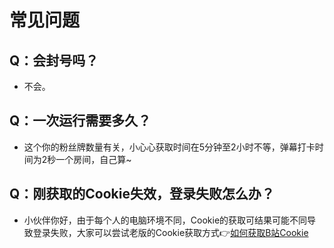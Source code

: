 # 常见问题

## Q：会封号吗？
- 不会。  

## Q：一次运行需要多久？
- 这个你的粉丝牌数量有关，小心心获取时间在5分钟至2小时不等，弹幕打卡时间为2秒一个房间，自己算~  

## Q：刚获取的Cookie失效，登录失败怎么办？
- 小伙伴你好，由于每个人的电脑环境不同，Cookie的获取可结果可能不同导致登录失败，大家可以尝试老版的Cookie获取方式👉[如何获取B站Cookie](https://github.com/XiaoMiku01/bili-live-heart/blob/master/doc_old/bili.md)
